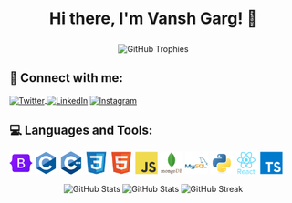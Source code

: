 # <p align="center">Hi there, I'm <strong>Vansh Garg</strong>! 👋</p>

<p align="center" >
  <img src="https://github-profile-trophy.vercel.app/?username=VKGarg7&theme=radical&no-frame=true&column=6&margin-w=15" alt="GitHub Trophies"/>
</p>



## 🤝 **Connect with me:**

<p align="left">
  <a href="https://twitter.com/YOUR_USERNAME" target="_blank">
  <img align="center" src="https://raw.githubusercontent.com/rahuldkjain/github-profile-readme-generator/master/src/images/icons/Social/twitter.svg" alt="Twitter" width="30" height="30"/>
</a>
  <a href="https://linkedin.com/in/yourprofile" target="_blank"><img align="center" src="https://raw.githubusercontent.com/rahuldkjain/github-profile-readme-generator/master/src/images/icons/Social/linked-in-alt.svg" alt="LinkedIn" height="30" width="30" /></a>
  <a href="https://www.instagram.com/YOUR_USERNAME" target="_blank">
    <img align="center" src="https://raw.githubusercontent.com/rahuldkjain/github-profile-readme-generator/master/src/images/icons/Social/instagram.svg" alt="Instagram" width="30" height="30"/>
  </a>
</p>


## 💻 **Languages and Tools:**

<p>
  <img src="https://raw.githubusercontent.com/devicons/devicon/master/icons/bootstrap/bootstrap-original.svg" alt="Bootstrap" width="40" height="40"/>
   <img src="https://raw.githubusercontent.com/devicons/devicon/master/icons/c/c-original.svg" alt="CSS3" width="40" height="40"/>
  <img src="https://raw.githubusercontent.com/devicons/devicon/master/icons/cplusplus/cplusplus-original.svg" alt="C++" width="40" height="40"/>
  <img src="https://raw.githubusercontent.com/devicons/devicon/master/icons/css3/css3-original.svg" alt="CSS3" width="40" height="40"/>
  <img src="https://raw.githubusercontent.com/devicons/devicon/master/icons/html5/html5-original.svg" alt="HTML5" width="40" height="40"/>
  <img src="https://raw.githubusercontent.com/devicons/devicon/master/icons/javascript/javascript-original.svg" alt="JavaScript" width="40" height="40"/>
  <img src="https://raw.githubusercontent.com/devicons/devicon/master/icons/mongodb/mongodb-original-wordmark.svg" alt="MongoDB" width="40" height="40"/>
  <img src="https://raw.githubusercontent.com/devicons/devicon/master/icons/mysql/mysql-original-wordmark.svg" alt="MySQL" width="40" height="40"/>
  <img src="https://raw.githubusercontent.com/devicons/devicon/master/icons/python/python-original.svg" alt="Python" width="40" height="40"/>
  <img src="https://raw.githubusercontent.com/devicons/devicon/master/icons/react/react-original-wordmark.svg" alt="React" width="40" height="40"/>
  <img src="https://raw.githubusercontent.com/devicons/devicon/master/icons/typescript/typescript-original.svg" alt="TypeScript" width="40" height="40"/>
</p>


<p align="center">
  <img src="https://github-readme-stats.vercel.app/api/top-langs/?username=VKGarg7&layout=compact&theme=radical" alt="GitHub Stats" width="32%" /> 
  <img src="https://github-readme-stats.vercel.app/api?username=VKGarg7&show_icons=true&theme=radical&count_private=true" alt="GitHub Stats" width="48%" />
  <img src="https://github-readme-streak-stats.herokuapp.com/?user=VKGarg7&theme=radical" alt="GitHub Streak" width="48%" />
</p>